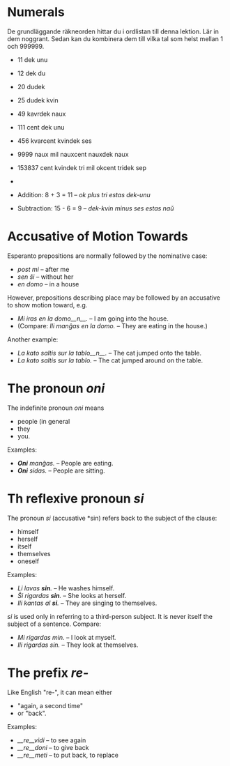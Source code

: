 # Numerals

De grundläggande räkneorden hittar du i ordlistan till denna lektion. Lär in dem noggrant. Sedan kan du kombinera dem till vilka tal som helst mellan 1 och 999999. 

- 11 dek unu
- 12 dek du
- 20 dudek
- 25 dudek kvin
- 49 kavrdek naux
- 111 cent dek unu
- 456 kvarcent kvindek ses
- 9999 naux mil nauxcent nauxdek naux
- 153837 cent kvindek tri mil okcent tridek sep
- 

- Addition:      8 + 3 = 11 – *ok plus tri estas dek-unu*
- Subtraction:   15 - 6 = 9 – *dek-kvin minus ses estas naŭ*

# Accusative of Motion Towards

Esperanto prepositions are normally followed by the nominative case:

- *post mi* – after me
- *sen ŝi* – without her
- *en domo* – in a house

However, prepositions describing place may be followed by an accusative to show motion toward, e.g.

- *Mi iras en la domo__n__.* – I am going into the house.
- (Compare: *Ili manĝas en la domo.* – They are eating in the house.)

Another example:

- *La kato saltis sur la tablo__n__.* – The cat jumped onto the table.
- *La kato saltis sur la tablo.* – The cat jumped around on the table.

# The pronoun *oni*

The indefinite pronoun *oni* means

- people (in general
- they
- you.

Examples:

- *__Oni__ manĝas.* – People are eating.
- *__Oni__ sidas.* – People are sitting.
 

# Th reflexive pronoun *si*

The pronoun *si* (accusative *sin) refers back to the subject of the clause:

- himself
- herself
- itself
- themselves
- oneself

Examples:

- *Li lavas __sin__.* – He washes himself.
- *Ŝi rigardas __sin__.* – She looks at herself.
- *Ili kantas al __si__.* – They are singing to themselves.
 
*si* is used only in referring to a third-person subject. It is never itself the subject of a sentence. Compare:

- *Mi rigardas min.* – I look at myself.
- *Ili rigardas sin.* – They look at themselves.

# The prefix *re-*

Like English "re-", it can mean either

- "again, a second time"
- or "back".

Examples:

- *__re__vidi* – to see again
- *__re__doni* – to give back 
- *__re__meti* – to put back, to replace

 

